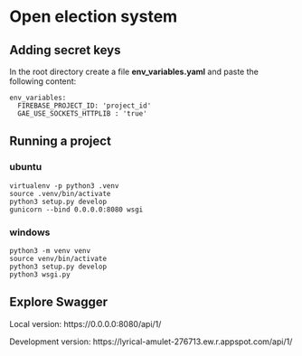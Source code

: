# Open election system

## Adding secret keys
In the root directory create a file **env_variables.yaml** and paste the following content:
```shell
env_variables:
  FIREBASE_PROJECT_ID: 'project_id'
  GAE_USE_SOCKETS_HTTPLIB : 'true'
```
## Running  a project

### ubuntu
```shell
virtualenv -p python3 .venv
source .venv/bin/activate
python3 setup.py develop
gunicorn --bind 0.0.0.0:8080 wsgi
```
### windows
```shell
python3 -m venv venv
source venv/bin/activate
python3 setup.py develop
python3 wsgi.py
```

## Explore Swagger

<p>Local version: https://0.0.0.0:8080/api/1/ </p>
<p>Development version: https://lyrical-amulet-276713.ew.r.appspot.com/api/1/ </p>
